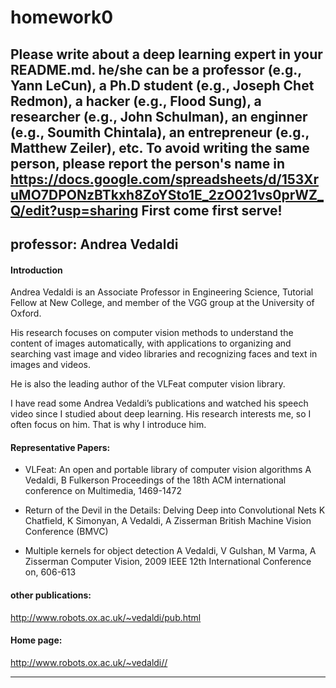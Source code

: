 # homework0
Please write about a deep learning expert in your README.md.
he/she can be a professor (e.g., Yann LeCun), a Ph.D student (e.g., Joseph Chet Redmon), a hacker (e.g., Flood Sung), a researcher (e.g., John Schulman), an enginner (e.g., Soumith Chintala), an entrepreneur (e.g., Matthew Zeiler), etc.
To avoid writing the same person, please report the person's name in  
https://docs.google.com/spreadsheets/d/153XruMO7DPONzBTkxh8ZoYSto1E_2zO021vs0prWZ_Q/edit?usp=sharing
First come first serve!
-------

## professor: Andrea Vedaldi
#### Introduction

Andrea Vedaldi is an Associate Professor in Engineering Science, Tutorial Fellow at New College, and member of the VGG group at the University of Oxford.

His research focuses on computer vision methods to understand the content of images automatically, with applications to organizing and searching vast image and video libraries and recognizing faces and text in images and videos.

He is also the leading author of the VLFeat computer vision library.

I have read some Andrea Vedaldi’s publications and watched his speech video since I studied about deep learning. His research interests me, so I often focus on him. That is why I introduce him.

#### Representative Papers:
  * VLFeat: An open and portable library of computer vision algorithms
      A Vedaldi, B Fulkerson
      Proceedings of the 18th ACM international conference on Multimedia, 1469-1472

  * Return of the Devil in the Details: Delving Deep into Convolutional Nets
      K Chatfield, K Simonyan, A Vedaldi, A Zisserman
      British Machine Vision Conference (BMVC)
      
  * Multiple kernels for object detection
      A Vedaldi, V Gulshan, M Varma, A Zisserman
      Computer Vision, 2009 IEEE 12th International Conference on, 606-613
      
#### other publications:
http://www.robots.ox.ac.uk/~vedaldi/pub.html

#### Home page:
http://www.robots.ox.ac.uk/~vedaldi//

---


